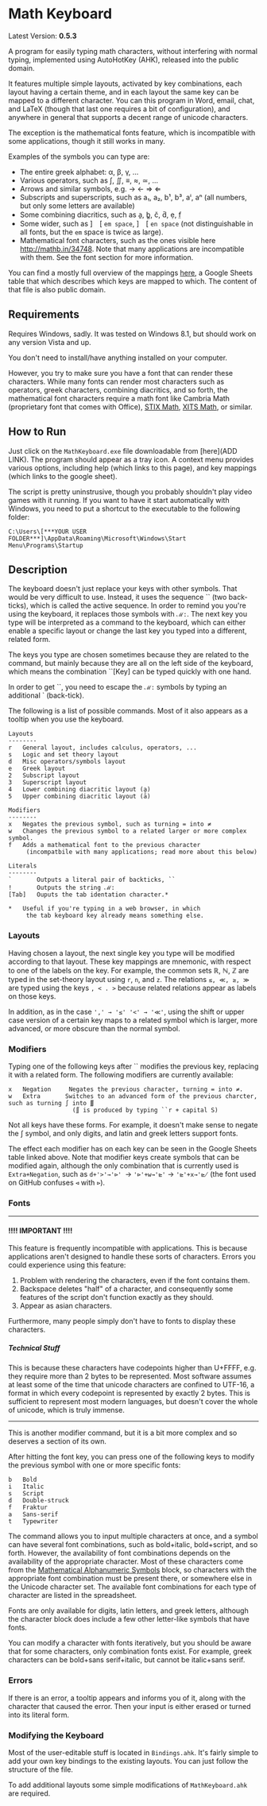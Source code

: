# Math Keyboard
Latest Version: **0.5.3**

A program for easily typing math characters, without interfering with normal typing, implemented using AutoHotKey (AHK), released into the public domain. 

It features multiple simple layouts, activated by key combinations, each layout having a certain theme, and in each layout the same key can be mapped to a different character. You can this program in Word, email, chat, and LaTeX (though that last one requires a bit of configuration), and anywhere in general that supports a decent range of unicode characters.

The exception is the mathematical fonts feature, which is incompatible with some applications, though it still works in many.
	
Examples of the symbols you can type are: 
* The entire greek alphabet: α, β, γ, ...
* Various operators, such as ∫, ∬, ≡, ≈, ≃, ...
* Arrows and similar symbols, e.g. → ← ⇒ ⇐
* Subscripts and superscripts, such as a₁, a₂, b¹, b³, aⁱ, aⁿ (all numbers, but only some letters are available)
* Some combining diacritics, such as a̱, b̳, č, d̆, ẹ, f̤
* Some wider, such as ] [ `em space`, ] [ `en space` (not distinguishable in all fonts, but the `em` space is twice as large).
* Mathematical font characters, such as the ones visible here http://mathb.in/34748. Note that many applications are incompatible with them. See the font section for more information.

You can find a mostly full overview of the mappings [here](https://docs.google.com/spreadsheets/d/1XwY12T9WvS9ac-Eynnej0O1s2RGy9Ej8OaQdczs3FFI), a Google Sheets table that  which describes which keys are mapped to which. The content of that file is also public domain.

## Requirements
Requires Windows, sadly. It was tested on Windows 8.1, but should work on any version Vista and up.

You don't need to install/have anything installed on your computer. 

However, you try to make sure you have a font that can render these characters. While many fonts can render most characters such as operators, greek characters, combining diacritics, and so forth, the mathematical font characters require a math font like Cambria Math (proprietary font that comes with Office), [STIX Math](http://sourceforge.net/projects/stixfonts/), [XITS Math](https://github.com/khaledhosny/xits-math), or similar.

## How to Run
Just click on the `MathKeyboard.exe` file downloadable from [here](ADD LINK). The program should appear as a tray icon. A context menu provides various options, including help (which links to this page), and key mappings (which links to the google sheet).

The script is pretty uninstrusive, though you probably shouldn't play video games with it running. If you want to have it start automatically with Windows, you need to put a shortcut to the executable to the following folder:

	C:\Users\[***YOUR USER FOLDER***]\AppData\Roaming\Microsoft\Windows\Start Menu\Programs\Startup

## Description
The keyboard doesn't just replace your keys with other symbols. That would be very difficult to use. Instead, it uses the sequence \`\` (two back-ticks), which is called the active sequence. In order to remind you you're using the keyboard, it replaces those symbols with `ℳ:`. The next key you type will be interpreted as a command to the keyboard, which can either enable a specific layout or change the last key you typed into a different, related form.

The keys you type are chosen sometimes because they are related to the command, but mainly because they are all on the left side of the keyboard, which means the combination \`\`[Key] can be typed quickly with one hand.

In order to get \`\`, you need to escape the `ℳ:` symbols by typing an additional \` (back-tick).

The following is a list of possible commands. Most of it also appears as a tooltip when you use the keyboard.

	Layouts
	--------
	r   General layout, includes calculus, operators, ...
	s   Logic and set theory layout
	d   Misc operators/symbols layout
	e   Greek layout
	2   Subscript layout
	3   Superscript layout
	4   Lower combining diacritic layout (a̱)
	5   Upper combining diacritic layout (ā)
	
	Modifiers
	--------
	x	Negates the previous symbol, such as turning = into ≠
	w	Changes the previous symbol to a related larger or more complex symbol.
	f	Adds a mathematical font to the previous character 
		 (incompatbile with many applications; read more about this below)
	
	Literals
	--------
	`		Outputs a literal pair of backticks, ``
	!		Outputs the string ℳ:
	[Tab]	Ouputs the tab identation character.*
	
	*	Useful if you're typing in a web browser, in which 
		 the tab keyboard key already means something else.

### Layouts
Having chosen a layout, the next single key you type will be modified according to that layout. These key mappings are mnemonic, with respect to one of the labels on the key. For example, the common sets ℝ, ℕ, ℤ are typed in the set-theory layout using `r`, `n`, and `z`. The relations `≤, ≪, ≥, ≫` are typed using the keys `, < . >` because related relations appear as labels on those keys.

In addition, as in the case `',' → '≤' '<' → '≪'`, using the shift or upper case version of a certain key maps to a related symbol which is larger, more advanced, or more obscure than the normal symbol. 

### Modifiers
Typing one of the following keys after \`\` modifies the previous key, replacing it with a related form. The following modifiers are currently available:
	
	x	Negation	 Negates the previous character, turning = into ≠.
	w	Extra		Switches to an advanced form of the previous charcter, such as turning ∫ into ∭ 
					  (∬ is produced by typing ``r + capital S)
Not all keys have these forms. For example, it doesn't make sense to negate the ∫ symbol, and only digits, and latin and greek letters support fonts. 

The effect each modifier has on each key can be seen in the Google Sheets table linked above. Note that modifier keys create symbols that can be modified again, although the only combination that is currently used is `Extra+Negation`, such as `d+'>'→'⊳' `→ `'⊳'+w→'⊵'` → `'⊵'+x→'⋭` (the font used on GitHub confuses `⊲` with `⊳`).

### Fonts
---
#### !!!! IMPORTANT !!!!

This feature is frequently incompatible with applications. This is because applications aren't designed to handle these sorts of characters. Errors you could experience using this feature:

1. Problem with rendering the characters, even if the font contains them.
2. Backspace deletes "half" of a character, and consequently some features of the script don't function exactly as they should.
3. Appear as asian characters.

Furthermore, many people simply don't have to fonts to display these characters.

##### Technical Stuff
This is because these characters have codepoints higher than U+FFFF, e.g. they require more than 2 bytes to be represented. Most software assumes at least some of the time that unicode characters are confined to UTF-16, a format in which every codepoint is represented by exactly 2 bytes. This is sufficient to represent most modern languages, but doesn't cover the whole of unicode, which is truly immense. 

---

This is another modifier command, but it is a bit more complex and so deserves a section of its own. 

After hitting the font key, you can press one of the following keys to modify the previous symbol with one or more specific fonts:

	b	Bold
	i	Italic
	s	Script
	d	Double-struck
	f	Fraktur
	a	Sans-serif
	t	Typewriter
	
The command allows you to input multiple characters at once, and a symbol can have several font combinations, such as bold+italic, bold+script, and so forth. However, the availability of font combinations depends on the availability of the appropriate character. Most of these characters come from the [Mathematical Alphanumeric Symbols](http://jrgraphix.net/r/Unicode/1D400-1D7FF) block, so characters with the appropriate font combination must be present there, or somewhere else in the Unicode character set. The available font combinations for each type of character are listed in the spreadsheet.

Fonts are only available for digits, latin letters, and greek letters, although the character block does include a few other letter-like symbols that have fonts. 

You can modify a character with fonts iteratively, but you should be aware that for some characters, only combination fonts exist. For example, greek characters can be bold+sans serif+italic, but cannot be italic+sans serif.

### Errors
If there is an error, a tooltip appears and informs you of it, along with the character that caused the error. Then your input is either erased or turned into its literal form.

### Modifying the Keyboard

Most of the user-editable stuff is located in `Bindings.ahk`. It's fairly simple to add your own key bindings to the existing layouts. You can just follow the structure of the file. 

To add additional layouts some simple modifications of `MathKeyboard.ahk` are required.